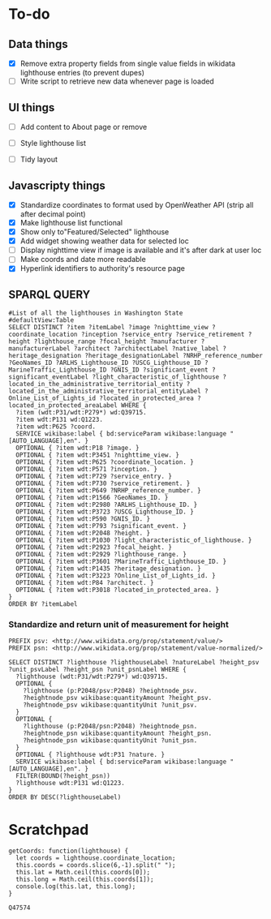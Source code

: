 # To-do

## Data things
- [X] Remove extra property fields from single value fields in wikidata lighthouse entries (to prevent dupes)
- [ ] Write script to retrieve new data whenever page is loaded

## UI things
- [ ] Add content to About page or remove
- [ ] Style lighthouse list
- [ ] Tidy layout


## Javascripty things
- [X] Standardize coordinates to format used by OpenWeather API (strip all after decimal point)
- [X] Make lighthouse list functional
- [X] Show only to"Featured/Selected" lighthouse
- [X] Add widget showing weather data for selected loc
- [ ] Display nighttime view if image is available and it's after dark at user loc
- [ ] Make coords and date more readable
- [X] Hyperlink identifiers to authority's resource page

## SPARQL QUERY
```
#List of all the lighthouses in Washington State
#defaultView:Table
SELECT DISTINCT ?item ?itemLabel ?image ?nighttime_view ?coordinate_location ?inception ?service_entry ?service_retirement ?height ?lighthouse_range ?focal_height ?manufacturer ?manufacturerLabel ?architect ?architectLabel ?native_label ?heritage_designation ?heritage_designationLabel ?NRHP_reference_number ?GeoNames_ID ?ARLHS_Lighthouse_ID ?USCG_Lighthouse_ID ?MarineTraffic_Lighthouse_ID ?GNIS_ID ?significant_event ?significant_eventLabel ?light_characteristic_of_lighthouse ?located_in_the_administrative_territorial_entity ?located_in_the_administrative_territorial_entityLabel ?Online_List_of_Lights_id ?located_in_protected_area ?located_in_protected_areaLabel WHERE {
  ?item (wdt:P31/wdt:P279*) wd:Q39715.
  ?item wdt:P131 wd:Q1223.
  ?item wdt:P625 ?coord.
  SERVICE wikibase:label { bd:serviceParam wikibase:language "[AUTO_LANGUAGE],en". }
  OPTIONAL { ?item wdt:P18 ?image. }
  OPTIONAL { ?item wdt:P3451 ?nighttime_view. }
  OPTIONAL { ?item wdt:P625 ?coordinate_location. }
  OPTIONAL { ?item wdt:P571 ?inception. }
  OPTIONAL { ?item wdt:P729 ?service_entry. }
  OPTIONAL { ?item wdt:P730 ?service_retirement. }
  OPTIONAL { ?item wdt:P649 ?NRHP_reference_number. }
  OPTIONAL { ?item wdt:P1566 ?GeoNames_ID. }
  OPTIONAL { ?item wdt:P2980 ?ARLHS_Lighthouse_ID. }
  OPTIONAL { ?item wdt:P3723 ?USCG_Lighthouse_ID. }
  OPTIONAL { ?item wdt:P590 ?GNIS_ID. }
  OPTIONAL { ?item wdt:P793 ?significant_event. }
  OPTIONAL { ?item wdt:P2048 ?height. }
  OPTIONAL { ?item wdt:P1030 ?light_characteristic_of_lighthouse. }
  OPTIONAL { ?item wdt:P2923 ?focal_height. }
  OPTIONAL { ?item wdt:P2929 ?lighthouse_range. }
  OPTIONAL { ?item wdt:P3601 ?MarineTraffic_Lighthouse_ID. }
  OPTIONAL { ?item wdt:P1435 ?heritage_designation. }
  OPTIONAL { ?item wdt:P3223 ?Online_List_of_Lights_id. }
  OPTIONAL { ?item wdt:P84 ?architect. }
  OPTIONAL { ?item wdt:P3018 ?located_in_protected_area. }
}
ORDER BY ?itemLabel
```

### Standardize and return unit of measurement for height
```
PREFIX psv: <http://www.wikidata.org/prop/statement/value/>
PREFIX psn: <http://www.wikidata.org/prop/statement/value-normalized/>

SELECT DISTINCT ?lighthouse ?lighthouseLabel ?natureLabel ?height_psv ?unit_psvLabel ?height_psn ?unit_psnLabel WHERE {
  ?lighthouse (wdt:P31/wdt:P279*) wd:Q39715.
  OPTIONAL {
    ?lighthouse (p:P2048/psv:P2048) ?heightnode_psv.
    ?heightnode_psv wikibase:quantityAmount ?height_psv.
    ?heightnode_psv wikibase:quantityUnit ?unit_psv.
  }
  OPTIONAL {
    ?lighthouse (p:P2048/psn:P2048) ?heightnode_psn.
    ?heightnode_psn wikibase:quantityAmount ?height_psn.
    ?heightnode_psn wikibase:quantityUnit ?unit_psn.
  }
  OPTIONAL { ?lighthouse wdt:P31 ?nature. }
  SERVICE wikibase:label { bd:serviceParam wikibase:language "[AUTO_LANGUAGE],en". }
  FILTER(BOUND(?height_psn))
  ?lighthouse wdt:P131 wd:Q1223.
}
ORDER BY DESC(?lighthouseLabel)
```


# Scratchpad

    getCoords: function(lighthouse) {
      let coords = lighthouse.coordinate_location;
      this.coords = coords.slice(6,-1).split(" ");
      this.lat = Math.ceil(this.coords[0]);
      this.long = Math.ceil(this.coords[1]);
      console.log(this.lat, this.long);
    }

    Q47574